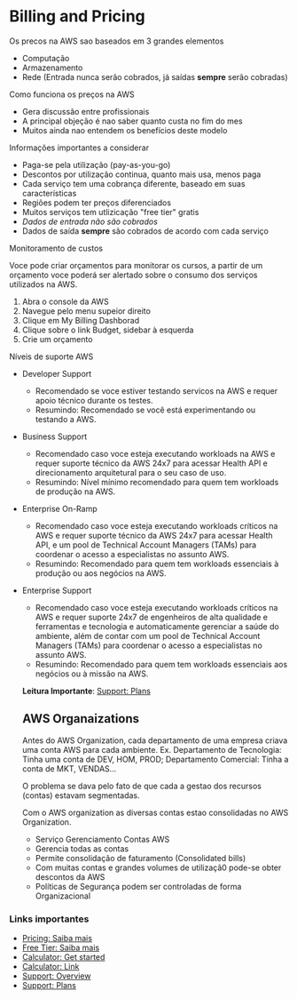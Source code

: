 # Billing and Pricing

Os precos na AWS sao baseados em 3 grandes elementos
- Computação
- Armazenamento
- Rede (Entrada nunca serão cobrados, já saídas **sempre** serão cobradas)

Como funciona os preços na AWS
  - Gera discussão entre profissionais
  - A principal objeção é nao saber quanto custa no fim do mes
  - Muitos ainda nao entendem os benefícios deste modelo 

Informações importantes a considerar
  - Paga-se pela utilização (pay-as-you-go)
  - Descontos por utilização continua, quanto mais usa, menos paga
  - Cada serviço tem uma cobrança diferente, baseado em suas características
  - Regiões podem ter preços diferenciados
  - Muitos serviços tem utlizicação "free tier" gratis
  - *Dados de entrada não são cobrados*
  - Dados de saída **sempre** são cobrados de acordo com cada serviço

Monitoramento de custos

Voce pode criar orçamentos para monitorar os cursos, a partir de um orçamento voce poderá ser alertado sobre o consumo dos serviços utilizados na AWS.

1. Abra o console da AWS
2. Navegue pelo menu supeior direito
3. Clique em My Billing Dashborad
4. Clique sobre o link Budget, sidebar à esquerda
5. Crie um orçamento


Níveis de suporte AWS

- Developer Support
  - Recomendado se voce estiver testando servicos na AWS e requer apoio técnico durante os testes.
  - Resumindo: Recomendado se você está experimentando ou testando a AWS.

- Business Support
  - Recomendado caso voce esteja executando workloads na AWS e requer suporte técnico da AWS 24x7 para acessar Health API e direcionamento arquitetural para o seu caso de uso.
  - Resumindo: Nível mínimo recomendado para quem tem workloads de produção na AWS.

- Enterprise On-Ramp
  - Recomendado caso voce esteja executando workloads críticos na AWS e requer suporte técnico da AWS 24x7 para acessar Health API, e um pool de Technical Account Managers (TAMs) para coordenar o acesso a especialistas no assunto AWS.
  - Resumindo: Recomendado para quem tem workloads essenciais à produção ou aos negócios na AWS.

- Enterprise Support
  - Recomendado caso voce esteja executando workloads críticos na AWS e requer suporte 24x7 de engenheiros de alta qualidade e ferramentas e tecnologia e automaticamente gerenciar a saúde do ambiente, além de contar com um pool de Technical Account Managers (TAMs) para coordenar o acesso a especialistas no assunto AWS.
  - Resumindo: Recomendado para quem tem workloads essenciais aos negócios ou à missão na AWS.

  **Leitura Importante**: [Support: Plans](https://aws.amazon.com/pt/premiumsupport/plans/)


  ## AWS Organaizations

  Antes do AWS Organization, cada departamento de uma empresa criava uma conta AWS para cada ambiente. Ex. Departamento de Tecnologia: Tinha uma conta de DEV, HOM, PROD; Departamento Comercial: Tinha a conta de MKT, VENDAS...

  O problema se dava pelo fato de que cada a gestao dos recursos (contas) estavam segmentadas.

  Com o AWS organization as diversas contas estao consolidadas no AWS Organization.
  - Serviço Gerenciamento Contas AWS
  - Gerencia todas as contas
  - Permite consolidação de faturamento (Consolidated bills)
  - Com muitas contas e grandes volumes de utilizaçã0 pode-se obter descontos da AWS
  - Políticas de Segurança podem ser controladas de forma Organizacional


### Links importantes
- [Pricing: Saiba mais](https://aws.amazon.com/pricing/)
- [Free Tier: Saiba mais](https://aws.amazon.com/free/)
- [Calculator: Get started](https://docs.aws.amazon.com/pricing-calculator/latest/userguide/getting-started.html)  
- [Calculator: Link](https://calculator.aws/#/estimate)
- [Support: Overview](https://aws.amazon.com/premiumsupport)
- [Support: Plans](https://aws.amazon.com/pt/premiumsupport/plans/)